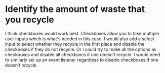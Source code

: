# Identify the amount of waste that you recycle

I think checkboxes would work best. Checkboxes allow you to take multiple user inputs which is what's needed in this case. I would also add a select input to select whether they recycle in the first place and disable the checkboxes if they do not recycle. Or I could try to make all the options as checkboxes and disable all checkboxes if one doesn't recycle. I would need to similarly set up an event listener regardless to disable checkboxes if one doesn’t recycle. 
